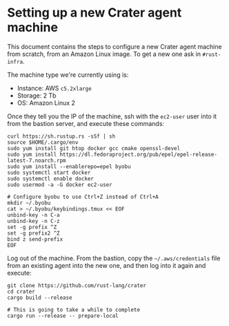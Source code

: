 # Setting up a new Crater agent machine

This document contains the steps to configure a new Crater agent machine from
scratch, from an Amazon Linux image. To get a new one ask in `#rust-infra`.

The machine type we're currently using is:

* Instance: AWS `c5.2xlarge`
* Storage: 2 Tb
* OS: Amazon Linux 2

Once they tell you the IP of the machine, ssh with the `ec2-user` user into it
from the bastion server, and execute these commands:

```
curl https://sh.rustup.rs -sSf | sh
source $HOME/.cargo/env
sudo yum install git htop docker gcc cmake openssl-devel
sudo yum install https://dl.fedoraproject.org/pub/epel/epel-release-latest-7.noarch.rpm
sudo yum install --enablerepo=epel byobu
sudo systemctl start docker
sudo systemctl enable docker
sudo usermod -a -G docker ec2-user

# Configure byobu to use Ctrl+Z instead of Ctrl+A
mkdir ~/.byobu
cat > ~/.byobu/keybindings.tmux << EOF
unbind-key -n C-a
unbind-key -n C-z
set -g prefix ^Z
set -g prefix2 ^Z
bind z send-prefix
EOF
```

Log out of the machine. From the bastion, copy the `~/.aws/credentials` file
from an existing agent into the new one, and then log into it again and
execute:

```
git clone https://github.com/rust-lang/crater
cd crater
cargo build --release

# This is going to take a while to complete
cargo run --release -- prepare-local
```
